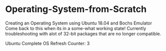 # Operating-System-from-Scratch
Creating an Operating System using Ubuntu 18.04 and Bochs Emulator
Come back to this when its in a some-what working state! Currently troubleshooting with alot of 32-bit packages that are no longer compatible.

Ubuntu Complete OS Refresh Counter: 3
